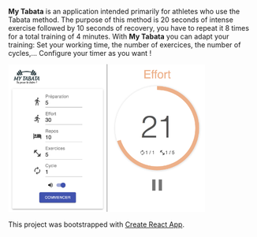 **My Tabata** is an application intended primarily for athletes who use the Tabata method. The purpose of this method is 20 seconds of intense exercise followed by 10 seconds of recovery, you have to repeat it 8 times for a total training of 4 minutes. With **My Tabata** you can adapt your training: Set your working time, the number of exercices, the number of cycles,... Configure your timer as you want !

<img src="src/assets/app1.png" alt="Screenshot of app" style="margin: auto; height: 300px;" />
<img src="src/assets/app2.png" alt="Screenshot of app" style="margin: auto; height: 300px;" />

This project was bootstrapped with [Create React App](https://github.com/facebook/create-react-app).
